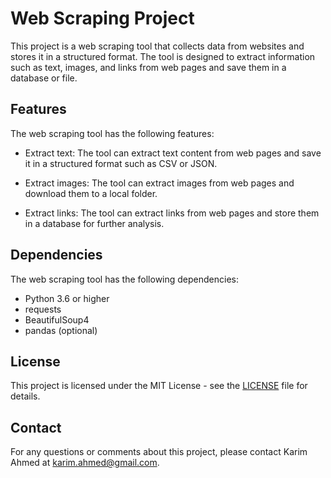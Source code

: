 ﻿# Web Scraping Project

This project is a web scraping tool that collects data from websites and stores it in a structured format. The tool is designed to extract information such as text, images, and links from web pages and save them in a database or file.

## Features

The web scraping tool has the following features:

- Extract text: The tool can extract text content from web pages and save it in a structured format such as CSV or JSON.

- Extract images: The tool can extract images from web pages and download them to a local folder.

- Extract links: The tool can extract links from web pages and store them in a database for further analysis.


## Dependencies

The web scraping tool has the following dependencies:

- Python 3.6 or higher
- requests
- BeautifulSoup4
- pandas (optional)

## License

This project is licensed under the MIT License - see the [LICENSE](LICENSE) file for details.

## Contact

For any questions or comments about this project, please contact Karim Ahmed at karim.ahmed@gmail.com.

